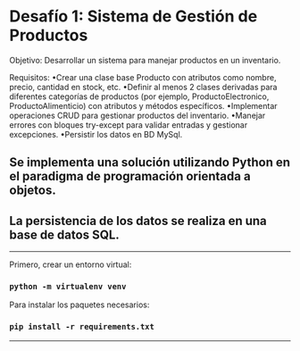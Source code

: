  
# Desafío 1: Sistema de Gestión de Productos

Objetivo: Desarrollar un sistema para manejar productos en un inventario.

Requisitos:
    •Crear una clase base Producto con atributos como nombre, precio, cantidad en stock, etc.
    •Definir al menos 2 clases derivadas para diferentes categorías de productos (por ejemplo, ProductoElectronico, ProductoAlimenticio) con atributos y métodos específicos.
    •Implementar operaciones CRUD para gestionar productos del inventario.
    •Manejar errores con bloques try-except para validar entradas y gestionar excepciones.
    •Persistir los datos en BD MySql.

## Se implementa una solución utilizando Python en el paradigma de programación orientada a objetos.
## La persistencia de los datos se realiza en una base de datos SQL.



<hr/>

Primero, crear un entorno virtual:
### `python -m virtualenv venv`



Para instalar los paquetes necesarios:
### `pip install -r requirements.txt`

<hr/>
